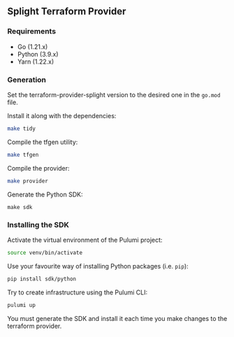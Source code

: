 ## Splight Terraform Provider

### Requirements

- Go (1.21.x)
- Python (3.9.x)
- Yarn (1.22.x)

### Generation

Set the terraform-provider-splight version to the desired one in the `go.mod` file.

Install it along with the dependencies:

```bash
make tidy
```

Compile the tfgen utility:

```bash
make tfgen
```

Compile the provider:

```bash
make provider
```

Generate the Python SDK:

```
make sdk
```

### Installing the SDK

Activate the virtual environment of the Pulumi project:

```bash
source venv/bin/activate
```

Use your favourite way of installing Python packages (i.e. `pip`):

```bash
pip install sdk/python
```

Try to create infrastructure using the Pulumi CLI:

```bash
pulumi up
```

You must generate the SDK and install it each time you make changes to the terraform provider.
